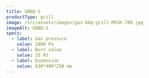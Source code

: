 ```yaml
---
title: GBBQ-S
productType: grill
image: /src/assets/images/gas-bbq-grill-MVSK-708.jpg
imageAlt: GBBQ-S
specs:
  - label: Gas pressure
    value: 2800 Pa
  - label: Burn value
    value: 25 MJ
  - label: Dimension
    value: 630*400*250 mm
---
```

